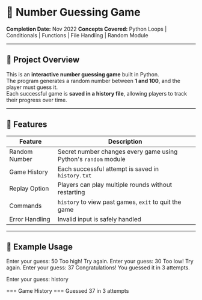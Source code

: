 # 🎯 Number Guessing Game

**Completion Date:** Nov 2022
**Concepts Covered:** Python Loops | Conditionals | Functions | File Handling | Random Module  

---

## 🔹 Project Overview

This is an **interactive number guessing game** built in Python.  
The program generates a random number between **1 and 100**, and the player must guess it.  
Each successful game is **saved in a history file**, allowing players to track their progress over time.

---

## 🔹 Features

| Feature | Description |
|---------|-------------|
| Random Number | Secret number changes every game using Python's `random` module |
| Game History | Each successful attempt is saved in `history.txt` |
| Replay Option | Players can play multiple rounds without restarting |
| Commands | `history` to view past games, `exit` to quit the game |
| Error Handling | Invalid input is safely handled |

---

## 🔹 Example Usage
Enter your guess: 50
Too high! Try again.
Enter your guess: 30
Too low! Try again.
Enter your guess: 37
Congratulations! You guessed it in 3 attempts.

Enter your guess: history

=== Game History ===
Guessed 37 in 3 attempts

